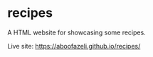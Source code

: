 # recipes
A HTML website for showcasing some recipes.

Live site: https://aboofazeli.github.io/recipes/